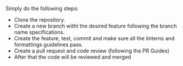 Simply do the following steps:

- Clone the repository.
- Create a new branch witht the desired feature following the branch name specifications.
- Create the feature, test, commit and make sure all the linterns and formattings guidelines pass.
- Create a pull request and code review (following the PR Guides)
- After that the code will be reviewed and merged
